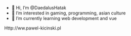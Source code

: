 - 👋 Hi, I’m @DaedalusHatak
- 👀 I’m interested in gaming, programming, asian culture
- 🌱 I’m currently learning web development and vue


Http://ww.pawel-kicinski.pl


<!---
DaedalusHatak/DaedalusHatak is a ✨ special ✨ repository because its `README.md` (this file) appears on your GitHub profile.
You can click the Preview link to take a look at your changes.
--->
